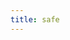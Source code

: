 ```yaml
---
title: safe
---
```


<script setup>
const packageName = '@wagmi/core'
const connectorsPackageName = '@wagmi/connectors'
</script>

<!-- @include: @shared/connectors/safe.md -->
